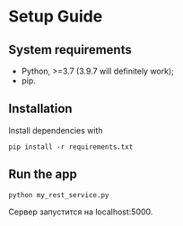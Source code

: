 # Setup Guide
## System requirements
* Python, >=3.7 (3.9.7 will definitely work);
* pip.

## Installation
Install dependencies with

`pip install -r requirements.txt`

## Run the app
`python my_rest_service.py`

Сервер запустится на localhost:5000.
